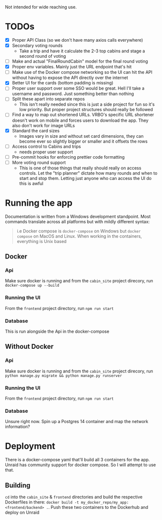 Not intended for wide reaching use.

# TODOs

- [X] Proper API Class (so we don't have many axios calls everywhere)
- [X] Secondary voting rounds
  - Take a trip and have it calculate the 2-3 top cabins and stage a second round of voting
- [ ] Make and actual "FinalRoundCabin" model for the final round voting
- [X] Proper env variables. Mainly just the URL endpoint that's hit
- [ ] Make use of the Docker compose networking so the UI can hit the API without having to expose the API directly over the internet
- [X] Better UI for the cards (bottom padding is missing)
- [ ] Proper user support over some SSO would be great. Hell I'll take a username and password. Just something better than nothing
- [ ] Split these apart into separate repos
  - This isn't really needed since this is just a side project for fun so it's low priority. But proper project structures should really be followed
- [ ] Find a way to map out shortened URLs. VRBO's specific URL shortener doesn't work on mobile and forces users to download the app. They also don't work for image URLs
- [X] Standard the card sizes
  - Images vary in size and without set card dimensions, they can become ever so slightly bigger or smaller and it offsets the rows
- [ ] Access control to Cabins and trips
  - needs proper user support
- [ ] Pre-commit hooks for enforcing prettier code formatting
- [ ] More voting round support
  - This is one of those things that really should really on access controls. Let the "trip planner" dictate how many rounds and when to start and stop them. Letting just anyone who can access the UI do this is awful

# Running the app

Documentation is written from a Windows development standpoint. Most commands translate across all platforms but with mildly different syntax:
> i.e Docker compose is `docker-compose` on Windows but `docker compose` on MacOS and Linux. When working in the containers, everything is Unix based

## Docker

### Api

Make sure docker is running and from the `cabin_site` project direcory, run `docker-compose up --build`

### Running the UI

From the `frontend` project directory, run `npm run start`

### Database

This is run alongside the Api in the docker-compose

## Without Docker

### Api

Make sure docker is running and from the `cabin_site` project direcory, run `python manage.py migrate && python manage.py runserver`

### Running the UI

From the `frontend` project directory, run `npm run start`

### Database

Unsure right now. Spin up a Postgres 14 container and map the network information?

# Deployment

There is a docker-compose yaml that'll build all 3 containers for the app. Unraid has community support for docker
compose. So I will attempt to use that.

## Building
`cd` into the `cabin_site` & `frontend` directories and build the respective Dockerfiles in there: `docker build -t my_docker_repo/my_app:<frontend/backend> .`. Push these two containers to the Dockerhub and deploy on Unraid
